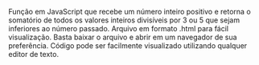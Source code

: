 Função em JavaScript que recebe um número inteiro positivo e retorna o somatório de todos os valores inteiros divisíveis por 3 ou 5 que sejam inferiores ao número passado.
Arquivo em formato .html para fácil visualização.
Basta baixar o arquivo e abrir em um navegador de sua preferência.
Código pode ser facilmente visualizado utilizando qualquer editor de texto.
